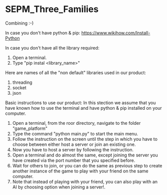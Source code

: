 # SEPM_Three_Families
Combining :-)

In case you don't have python & pip:
  https://www.wikihow.com/Install-Python
  
In case you don't have all the library required:
  1. Open a terminal.
  2. Type "pip instal <library_name>"

Here are names of all the "non default" libraries used in our product:
  1. threading
  2. socket
  3. json

Basic instructions to use our product: In this stection we assume that you have known how to use the terminal and have python & pip installed on your computer.

  1. Open a terminal, from the roor directory, navigate to the folder "game_platform"
  2. Type the command "python main.py" to start the main menu.
  3. Follow the instruction on the screen until the step in which you have to choose between either host a server or join an existing one. 
  4. Now you have to host a server by following the instruction.
  5. Open a terminal and do almost the same, except joining the server you have created via the port number that you specified before.
  6. Wait for others to join, or you can do the same as previous step to create another instance of the game to play with your friend on the same computer.
  7. Note that instead of playing with your friend, you can also play with an AI by choosing option when joining a server!.
 
